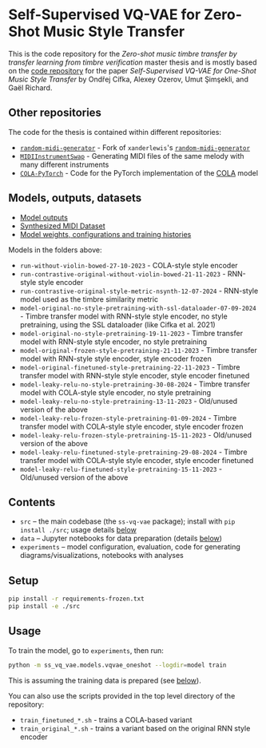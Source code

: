 Self-Supervised VQ-VAE for Zero-Shot Music Style Transfer
========================================================

This is the code repository for the *Zero-shot music timbre transfer by transfer learning from timbre verification* master thesis
and is mostly based on the [code repository](https://github.com/cifkao/ss-vq-vae) for the paper
*Self-Supervised VQ-VAE for One-Shot Music Style Transfer*
by Ondřej Cífka, Alexey Ozerov, Umut Şimşekli, and Gaël Richard.


Other repositories
------------------

The code for the thesis is contained within different repositories:

- [`random-midi-generator`](https://github.com/wojtekk23/random-midi-generator) - Fork of `xanderlewis`'s [`random-midi-generator`](https://github.com/xanderlewis/random-midi-generator)
- [`MIDIInstrumentSwap`](https://github.com/wojtekk23/MIDIInstrumentSwap) - Generating MIDI files of the same melody with many different instruments
- [`COLA-PyTorch`](https://github.com/wojtekk23/COLA-PyTorch) - Code for the PyTorch implementation of the [COLA](https://arxiv.org/abs/2010.10915) model

Models, outputs, datasets
-------------------------

- [Model outputs](https://drive.google.com/drive/folders/1VdM5QtXtb7ZUBPPnHEj3tRyP2NQBaZ2N?usp=sharing)
- [Synthesized MIDI Dataset](https://drive.google.com/drive/folders/1xDLJwC2hBSEuPHZwE634xvi8JZYL9RsB?usp=sharing)
- [Model weights, configurations and training histories](https://drive.google.com/drive/folders/1h64rJerW8LmXkDkKNK7WigqxRD4K7rXC?usp=sharing)

Models in the folders above:

- `run-without-violin-bowed-27-10-2023` - COLA-style style encoder
- `run-contrastive-original-without-violin-bowed-21-11-2023` - RNN-style style encoder
- `run-contrastive-original-style-metric-nsynth-12-07-2024` - RNN-style model used as the timbre similarity metric
- `model-original-no-style-pretraining-with-ssl-dataloader-07-09-2024` - Timbre transfer model with RNN-style style encoder, no style pretraining, using the SSL dataloader (like Cifka et al. 2021)
- `model-original-no-style-pretraining-19-11-2023` - Timbre transfer model with RNN-style style encoder, no style pretraining
- `model-original-frozen-style-pretraining-21-11-2023` - Timbre transfer model with RNN-style style encoder, style encoder frozen
- `model-original-finetuned-style-pretraining-22-11-2023` - Timbre transfer model with RNN-style style encoder, style encoder finetuned
- `model-leaky-relu-no-style-pretraining-30-08-2024` - Timbre transfer model with COLA-style style encoder, no style pretraining
- `model-leaky-relu-no-style-pretraining-13-11-2023` - Old/unused version of the above
- `model-leaky-relu-frozen-style-pretraining-01-09-2024` - Timbre transfer model with COLA-style style encoder, style encoder frozen
- `model-leaky-relu-frozen-style-pretraining-15-11-2023` - Old/unused version of the above
- `model-leaky-relu-finetuned-style-pretraining-29-08-2024` - Timbre transfer model with COLA-style style encoder, style encoder finetuned
- `model-leaky-relu-finetuned-style-pretraining-15-11-2023` - Old/unused version of the above


Contents
--------

- `src` – the main codebase (the `ss-vq-vae` package); install with `pip install ./src`; usage details [below](#Usage)
- `data` – Jupyter notebooks for data preparation (details [below](#Datasets))
- `experiments` – model configuration, evaluation, code for generating diagrams/visualizations, notebooks with analyses

Setup
-----

```sh
pip install -r requirements-frozen.txt
pip install -e ./src
```

Usage
-----

To train the model, go to `experiments`, then run:
```sh
python -m ss_vq_vae.models.vqvae_oneshot --logdir=model train
```
This is assuming the training data is prepared (see [below](#Datasets)).

You can also use the scripts provided in the top level directory of the repository:

- `train_finetuned_*.sh` - trains a COLA-based variant
- `train_original_*.sh` - trains a variant based on the original RNN style encoder
